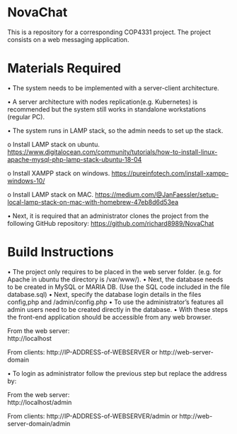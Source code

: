 # NovaChat
This is a repository for a corresponding COP4331 project.
The project consists on a web messaging application.

# Materials Required
•	The system needs to be implemented with a server-client architecture.

•	A server architecture with nodes replication(e.g. Kubernetes) is recommended but the system still works in standalone workstations (regular PC).

•	The system runs in LAMP stack, so the admin needs to set up the stack.

o	Install LAMP stack on ubuntu.  https://www.digitalocean.com/community/tutorials/how-to-install-linux-apache-mysql-php-lamp-stack-ubuntu-18-04

o	Install XAMPP stack on windows.  https://pureinfotech.com/install-xampp-windows-10/

o	Install LAMP stack on MAC.  https://medium.com/@JanFaessler/setup-local-lamp-stack-on-mac-with-homebrew-47eb8d6d53ea

•	Next, it is required that an administrator clones the project from the following GitHub repository:	https://github.com/richard8989/NovaChat

# Build Instructions
•	The project only requires to be placed in the web server folder. (e.g. for Apache in ubuntu the directory is /var/www/).
•	Next, the database needs to be created in MySQL or MARIA DB. (Use the SQL code included in the file database.sql)
•	Next, specify the database login details in the files config,php and /admin/config.php
•	To use the administrator’s features all admin users need to be created directly in the database.
•	With these steps the front-end application should be accessible from any web browser.

From the web server:					
http://localhost

From clients:
http://IP-ADDRESS-of-WEBSERVER 		or	http://web-server-domain

•	To login as administrator follow the previous step but replace the address by:

From the web server:					
http://localhost/admin

From clients:
http://IP-ADDRESS-of-WEBSERVER/admin 		or	http://web-server-domain/admin

